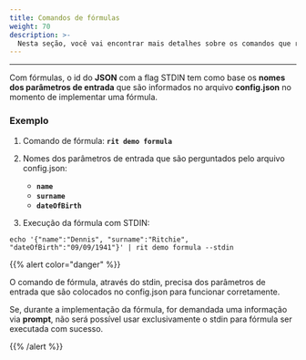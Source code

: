 ```yaml
---
title: Comandos de fórmulas
weight: 70
description: >-
  Nesta seção, você vai encontrar mais detalhes sobre os comandos que rodam com fórmulas no Ritchie.
---
```


---

Com fórmulas, o id do **JSON** com a flag STDIN tem como base os **nomes dos parâmetros de entrada** que são informados no arquivo **config.json** no momento de implementar uma fórmula. 

### **Exemplo**

1. Comando de fórmula: **`rit demo formula`**

2. Nomes dos parâmetros de entrada que são perguntados pelo arquivo config.json:

   * **`name`**
   * **`surname`**
   * **`dateOfBirth`**

3. Execução da fórmula com STDIN:

```text
echo '{"name":"Dennis", "surname":"Ritchie", "dateOfBirth":"09/09/1941"}' | rit demo formula --stdin
```

{{% alert color="danger" %}}

O comando de fórmula, através do stdin, precisa dos parâmetros de entrada que são colocados no config.json para funcionar corretamente.

Se, durante a implementação da fórmula, for demandada uma informação via **prompt**, não será possível usar exclusivamente o stdin para fórmula ser executada com sucesso.

{{% /alert %}}
